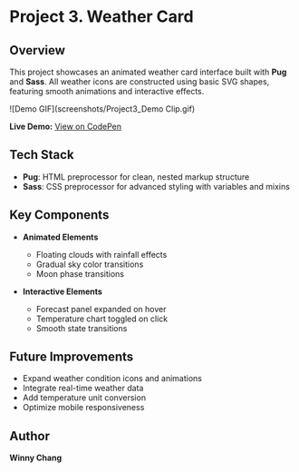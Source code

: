 # **Project 3. Weather Card**

## **Overview**
This project showcases an animated weather card interface built with **Pug** and **Sass**. All weather icons are constructed using basic SVG shapes, featuring smooth animations and interactive effects.

![Demo GIF](screenshots/Project3_Demo Clip.gif)

**Live Demo:** [View on CodePen](https://codepen.io/WinnyChang-Yun/pen/JoPepXQ)

## **Tech Stack**
- **Pug**: HTML preprocessor for clean, nested markup structure
- **Sass**: CSS preprocessor for advanced styling with variables and mixins

## **Key Components**
- **Animated Elements**
  - Floating clouds with rainfall effects
  - Gradual sky color transitions
  - Moon phase transitions

- **Interactive Elements**
  - Forecast panel expanded on hover
  - Temperature chart toggled on click
  - Smooth state transitions

## **Future Improvements**
- Expand weather condition icons and animations
- Integrate real-time weather data
- Add temperature unit conversion
- Optimize mobile responsiveness

## **Author**
**Winny Chang**